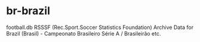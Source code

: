 br-brazil
=========

football.db RSSSF (Rec.Sport.Soccer Statistics Foundation) Archive Data for Brazil (Brasil) - Campeonato Brasileiro Série A / Brasileirão etc.
